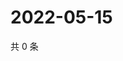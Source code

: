 # 2022-05-15

共 0 条

<!-- BEGIN WEIBO -->
<!-- 最后更新时间 Sun May 15 2022 10:46:11 GMT+0800 (China Standard Time) -->

<!-- END WEIBO -->

